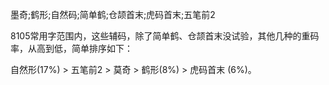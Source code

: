 墨奇;鹤形;自然码;简单鹤;仓颉首末;虎码首末;五笔前2

8105常用字范围内，这些辅码，除了简单鹤、仓颉首末没试验，其他几种的重码率，从高到低，简单排序如下：

自然形(17%) > 五笔前2 >  莫奇 > 鹤形(8%) > 虎码首末 (6%)。
